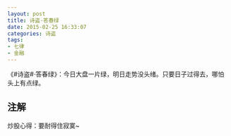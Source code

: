 ```yaml
---
layout: post
title: 诗盗·答春绿
date: 2015-02-25 16:33:07
categories: 诗盗
tags:
- 七律
- 金融
---
```

《#诗盗#·答春绿》：今日大盘一片绿，明日走势没头绪。只要日子过得去，哪怕头上有点绿。

## 注解
炒股心得：要耐得住寂寞~
